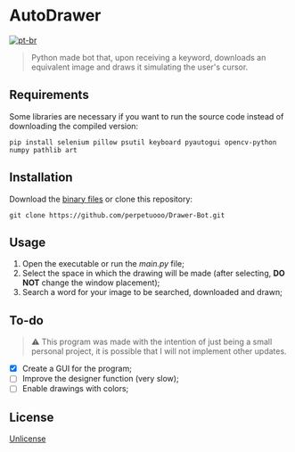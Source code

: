 # AutoDrawer
[![pt-br](https://img.shields.io/badge/lang-pt--br-green.svg)](README.PT-BR.md)
> Python made bot that, upon receiving a keyword, downloads an equivalent image and draws it simulating the user's cursor.

## Requirements
Some libraries are necessary if you want to run the source code instead of downloading the compiled version:
```
pip install selenium pillow psutil keyboard pyautogui opencv-python numpy pathlib art
```
## Installation
Download the [binary files](https://github.com/perpetuooo/Drawer-Bot/releases) or clone this repository:
```
git clone https://github.com/perpetuooo/Drawer-Bot.git
```
## Usage
1. Open the executable or run the *main.py* file;
2. Select the space in which the drawing will be made (after selecting, **DO NOT** change the window placement);
3. Search a word for your image to be searched, downloaded and drawn;

## To-do
>⚠ This program was made with the intention of just being a small personal project, it is possible that I will not implement other updates.
 - [x] Create a GUI for the program;
 - [ ] Improve the designer function (very slow);
 - [ ] Enable drawings with colors; 
 
 ## License
 [Unlicense](LICENSE.md)
